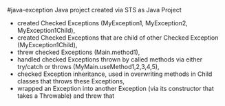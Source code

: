 
#java-exception
Java project created via STS as Java Project
- created Checked Exceptions (MyException1, MyException2, MyException1Child), 
- created Checked Exceptions that are child of other Checked Exception (MyException1Child),
- threw checked Exceptions (Main.method1), 
- handled checked Exceptions thrown by called methods via either try/catch or throws (MyMain.useMethod1,2,3,4,5), 
- checked Exception inheritance, used in overwriting methods in Child classes that throws these Exceptions,
- wrapped an Exception into another Exception (via its constructor that takes a Throwable) and threw that
